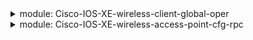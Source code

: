 <details>
<summary>module: Cisco-IOS-XE-wireless-client-global-oper</summary>
  
  - client-global-oper-data
    - client-global-oper-data/client-live-stats
      - client-global-oper-data/client-live-stats/auth-state-clients
      - client-global-oper-data/client-live-stats/mobility-state-clients
      - client-global-oper-data/client-live-stats/iplearn-state-clients
      - client-global-oper-data/client-live-stats/webauth-state-clients
      - client-global-oper-data/client-live-stats/run-state-clients
      - client-global-oper-data/client-live-stats/delete-state-clients
      - client-global-oper-data/client-live-stats/random-mac-clients
    - client-global-oper-data/client-global-stats-data
      - client-global-oper-data/client-global-stats-data/session-stats
        - client-global-oper-data/client-global-stats-data/session-stats/most-ms-entries
        - client-global-oper-data/client-global-stats-data/session-stats/cur-ms-entries
        - client-global-oper-data/client-global-stats-data/session-stats/total-ms-entries
        - client-global-oper-data/client-global-stats-data/session-stats/total-ipv4-ms-entries
        - client-global-oper-data/client-global-stats-data/session-stats/cur-wgb-entries
        - client-global-oper-oper-data/client-global-stats-data/session-stats/cur-foreign-entries
        - client-global-oper-data/client-global-stats-data/session-stats/cur-anchor-entries
        - client-global-oper-data/client-global-stats-data/session-stats/cur-local-entries
        - client-global-oper-data/client-global-stats-data/session-stats/cur-idle-state-entries
    - client-global-oper-data/client-stats
      - client-global-oper-data/client-stats/co-client-del-reason
        - client-global-oper-data/client-stats/co-client-del-reason/invalid-operation
        - client-global-oper-data/client-stats/co-client-del-reason/internal-generic-err
        - client-global-oper-data/client-stats/co-client-del-reason/deauth-or-disassoc-req
        - client-global-oper-data/client-stats/co-client-del-reason/auth-fail
        - client-global-oper-data/client-stats/co-client-del-reason/webauth-fail
        - client-global-oper-data/client-stats/co-client-del-reason/ap-delete
        - client-global-oper-data/client-stats/co-client-del-reason/bssid-down
        - client-global-oper-data/client-stats/co-client-del-reason/capwap-down
        - client-global-oper-data/client-stats/co-client-del-reason/connect-timeout
        - client-global-oper-data/client-stats/co-client-del-reason/mab-fail
        - client-global-oper-data/client-stats/co-client-del-reason/datapath-fail
        - client-global-oper-data/client-stats/co-client-del-reason/wlan-change
        - client-global-oper-data/client-stats/co-client-del-reason/vlan-change
        - client-global-oper-data/client-stats/co-client-del-reason/admin-reset
        - client-global-oper-data/client-stats/co-client-del-reason/qos-fail

</details>

<details>
<summary>module: Cisco-IOS-XE-wireless-access-point-cfg-rpc</summary>
  
  - rpcs:
    - set-ap-vlan-tag
      - vlan-id
      - ap-name
      - mac-addr
    - set-ap-vlan-tag-all
      - vlan-id
    - set-ap-monitor-mode-chnl-optimize
      - mode
      - ap-name
      - mac-addr
    - set-ap-mode
      - clear-mode
      - mode
      - ap-name
      - mac-addr
    - set-lrad-led-state
      - ledstate
      - ap-name
      - mac-addr
    - set-lrad-led-flash
      - flash-sec
      - led-flash-state
      - config-type
      - ap-name
      - mac-addr
    - set-ap-location
      - location
      - ap-name
      - mac-addr
    - set-ap-name
      - name
      - ap-name
      - mac-addr
    - set-ap-antenna-band-mode
      - band-val
      - ap-name
      - mac-addr
    - set-ap-country
      - country-string
      - ap-name
      - mac-addr
    - set-11-hphy-ofdm-chan
      - chan
      - slot-id
      - ap-name
      - mac-addr
    - set-ap-slot-ext-antenna-gain
      - external-antenna-gain
      - slot-id

</details>
